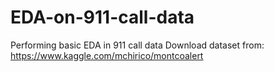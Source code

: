 # EDA-on-911-call-data
Performing basic EDA in 911 call data
Download dataset from:
https://www.kaggle.com/mchirico/montcoalert
